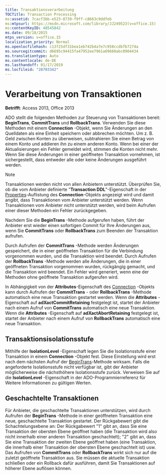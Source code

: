 ```yaml
---
title: Transaktionsverarbeitung
TOCTitle: Transaction Processing
ms:assetid: 7cacf3bb-e523-8739-f9ff-c8663c9ddfeb
ms:mtpsurl: https://msdn.microsoft.com/library/JJ249523(v=office.15)
ms:contentKeyID: 48545842
ms.date: 09/18/2015
mtps_version: v=office.15
localization_priority: Normal
ms.openlocfilehash: c13f25df31bea1eb742b4a7e7c958ccdbfb7274a
ms.sourcegitcommit: d6695c94415fa47952ee7961a69660abc0904434
ms.translationtype: Auto
ms.contentlocale: de-DE
ms.lasthandoff: 01/17/2019
ms.locfileid: "28703342"
---
```

# <a name="transaction-processing"></a>Verarbeitung von Transaktionen

**Betrifft**: Access 2013, Office 2013

ADO stellt die folgenden Methoden zur Steuerung von Transaktionen bereit: **BeginTrans**, **CommitTrans** und **RollbackTrans**. Verwenden Sie diese Methoden mit einem **Connection** -Objekt, wenn Sie Änderungen an den Quelldaten als eine Einheit speichern oder abbrechen möchten. Um z. B. Geld zwischen Konten zu überweisen, subtrahieren Sie einen Betrag von einem Konto und addieren ihn zu einem anderen Konto. Wenn bei einer der Aktualisierungen ein Fehler gemeldet wird, stimmen die Konten nicht mehr. Wenn Sie diese Änderungen in einer geöffneten Transaktion vornehmen, ist sichergestellt, dass entweder alle oder keine Änderungen ausgeführt werden.

> [!NOTE]
> Transaktionen werden nicht von allen Anbietern unterstützt. Überprüfen Sie, ob die vom Anbieter definierte "**Transaction DDL**"-Eigenschaft in der [Properties](properties-collection-ado.md)-Auflistung des **Connection**-Objekts angezeigt wird und damit angibt, dass Transaktionen vom Anbieter unterstützt werden. Wenn Transaktionen vom Anbieter nicht unterstützt werden, wird beim Aufrufen einer dieser Methoden ein Fehler zurückgegeben.

Nachdem Sie die **BeginTrans** -Methode aufgerufen haben, führt der Anbieter erst wieder einen sofortigen Commit für Ihre Änderungen aus, wenn Sie **CommitTrans** oder **RollbackTrans** zum Beenden der Transaktion aufrufen.

Durch Aufrufen der **CommitTrans** -Methode werden Änderungen gespeichert, die in einer geöffneten Transaktion für die Verbindung vorgenommen wurden, und die Transaktion wird beendet. Durch Aufrufen der **RollbackTrans** -Methode werden alle Änderungen, die in einer geöffneten Transaktion vorgenommen wurden, rückgängig gemacht, und die Transaktion wird beendet. Ein Fehler wird generiert, wenn eine der Methoden ohne geöffnete Transaktion aufgerufen wird.

In Abhängigkeit von der **Attributes**-Eigenschaft des [Connection](attributes-property-ado.md) -Objekts kann durch Aufrufen der **CommitTrans** - oder **RollbackTrans** -Methode automatisch eine neue Transaktion gestartet werden. Wenn die **Attributes** -Eigenschaft auf **adXactCommitRetaining** festgelegt ist, startet der Anbieter nach einem Aufruf von **CommitTrans** automatisch eine neue Transaktion. Wenn die **Attributes** -Eigenschaft auf **adXactAbortRetaining** festgelegt ist, startet der Anbieter nach einem Aufruf von **RollbackTrans** automatisch eine neue Transaktion.

## <a name="transaction-isolation-level"></a>Transaktionsisolationsstufe

Mithilfe der **IsolationLevel** -Eigenschaft legen Sie die Isolationsstufe einer Transaktion in einem **Connection** -Objekt fest. Diese Einstellung wird erst nach dem nächsten Aufruf der [BeginTrans](begintrans-committrans-and-rollbacktrans-methods-ado.md)-Methode wirksam. Falls die angeforderte Isolationsstufe nicht verfügbar ist, gibt der Anbieter möglicherweise die nächsthöhere Isolationsstufe zurück. Verweisen Sie auf die **IsolationLevel** -Eigenschaft in der ADO-Programmierreferenz für Weitere Informationen zu gültigen Werten.

## <a name="nested-transactions"></a>Geschachtelte Transaktionen

Für Anbieter, die geschachtelte Transaktionen unterstützen, wird durch Aufrufen der **BeginTrans** -Methode in einer geöffneten Transaktion eine neue, geschachtelte Transaktion gestartet. Der Rückgabewert gibt die Schachtelungsebene an: Der Rückgabewert "1" gibt an, dass Sie eine Transaktion der obersten Ebene geöffnet haben (die Transaktion wird also nicht innerhalb einer anderen Transaktion geschachtelt); "2" gibt an, dass Sie eine Transaktion der zweiten Ebene geöffnet haben (eine Transaktion, die innerhalb einer Transaktion der obersten Ebene geschachtelt ist) usw. Das Aufrufen von **CommitTrans** oder **RollbackTrans** wirkt sich nur auf die zuletzt geöffnete Transaktion aus. Sie müssen die aktuelle Transaktion schließen oder ein Rollback dafür ausführen, damit Sie Transaktionen auf höherer Ebene auflösen können.

